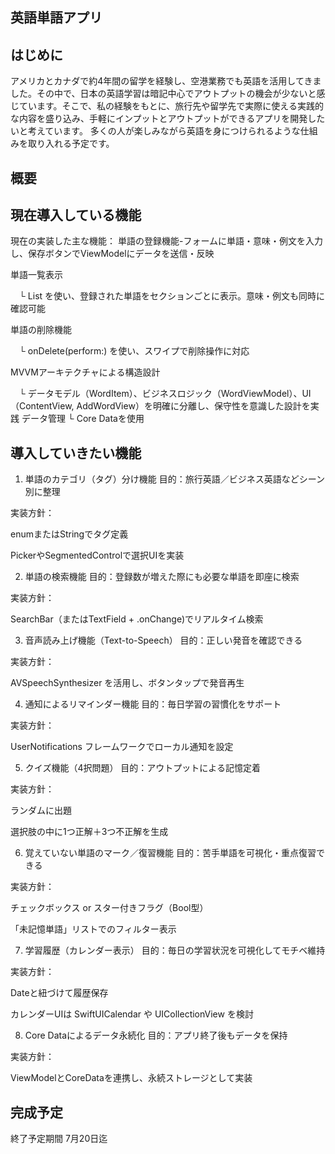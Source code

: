 英語単語アプリ
---

はじめに
--
アメリカとカナダで約4年間の留学を経験し、空港業務でも英語を活用してきました。その中で、日本の英語学習は暗記中心でアウトプットの機会が少ないと感じています。そこで、私の経験をもとに、旅行先や留学先で実際に使える実践的な内容を盛り込み、手軽にインプットとアウトプットができるアプリを開発したいと考えています。
多くの人が楽しみながら英語を身につけられるような仕組みを取り入れる予定です。

概要
--

現在導入している機能
--
現在の実装した主な機能：
単語の登録機能-フォームに単語・意味・例文を入力し、保存ボタンでViewModelにデータを送信・反映
  
単語一覧表示

 　└ List を使い、登録された単語をセクションごとに表示。意味・例文も同時に確認可能
  
単語の削除機能

 　└ onDelete(perform:) を使い、スワイプで削除操作に対応
  
MVVMアーキテクチャによる構造設計

 　└ データモデル（WordItem）、ビジネスロジック（WordViewModel）、UI（ContentView, AddWordView）を明確に分離し、保守性を意識した設計を実践
データ管理
   └ Core Dataを使用

導入していきたい機能
---
 1. 単語のカテゴリ（タグ）分け機能
目的：旅行英語／ビジネス英語などシーン別に整理

実装方針：

enumまたはStringでタグ定義

PickerやSegmentedControlで選択UIを実装

 2. 単語の検索機能
目的：登録数が増えた際にも必要な単語を即座に検索

実装方針：

SearchBar（またはTextField + .onChange)でリアルタイム検索

 3. 音声読み上げ機能（Text-to-Speech）
目的：正しい発音を確認できる

実装方針：

AVSpeechSynthesizer を活用し、ボタンタップで発音再生

 4. 通知によるリマインダー機能
目的：毎日学習の習慣化をサポート

実装方針：

UserNotifications フレームワークでローカル通知を設定

5. クイズ機能（4択問題）
目的：アウトプットによる記憶定着

実装方針：

ランダムに出題

選択肢の中に1つ正解＋3つ不正解を生成

 6. 覚えていない単語のマーク／復習機能
目的：苦手単語を可視化・重点復習できる

実装方針：

チェックボックス or スター付きフラグ（Bool型）

「未記憶単語」リストでのフィルター表示

 7. 学習履歴（カレンダー表示）
目的：毎日の学習状況を可視化してモチベ維持

実装方針：

Dateと紐づけて履歴保存

カレンダーUIは SwiftUICalendar や UICollectionView を検討

 8. Core Dataによるデータ永続化
目的：アプリ終了後もデータを保持

実装方針：

ViewModelとCoreDataを連携し、永続ストレージとして実装

完成予定
--
終了予定期間 7月20日迄
